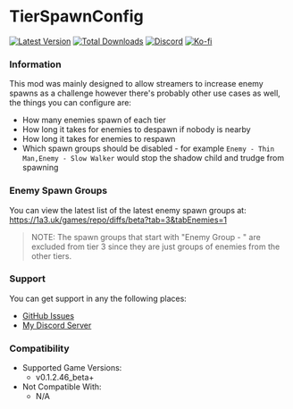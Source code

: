 # TierSpawnConfig

[![Latest Version](https://img.shields.io/thunderstore/v/Dev1A3/TierSpawnConfig?style=for-the-badge&logo=thunderstore&logoColor=white)](https://thunderstore.io/c/repo/p/Dev1A3/TierSpawnConfig)
[![Total Downloads](https://img.shields.io/thunderstore/dt/Dev1A3/TierSpawnConfig?style=for-the-badge&logo=thunderstore&logoColor=white)](https://thunderstore.io/c/repo/p/Dev1A3/TierSpawnConfig)
[![Discord](https://img.shields.io/discord/646323142737788928?style=for-the-badge&logo=discord&logoColor=white&label=Discord)](https://discord.gg/CKqVFPRtKp)
[![Ko-fi](https://img.shields.io/badge/Donate-F16061.svg?style=for-the-badge&logo=ko-fi&logoColor=white&label=Ko-fi)](https://ko-fi.com/K3K8SOM8U)

### Information

This mod was mainly designed to allow streamers to increase enemy spawns as a challenge however there's probably other use cases as well, the things you can configure are:

- How many enemies spawn of each tier
- How long it takes for enemies to despawn if nobody is nearby
- How long it takes for enemies to respawn
- Which spawn groups should be disabled - for example `Enemy - Thin Man,Enemy - Slow Walker` would stop the shadow child and trudge from spawning

### Enemy Spawn Groups

You can view the latest list of the latest enemy spawn groups at: https://1a3.uk/games/repo/diffs/beta?tab=3&tabEnemies=1

> NOTE: The spawn groups that start with "Enemy Group - " are excluded from tier 3 since they are just groups of enemies from the other tiers.

### Support

You can get support in any the following places:

- [GitHub Issues](https://github.com/1A3Dev/REPO-TierSpawnConfig/issues)
- [My Discord Server](https://discord.gg/CKqVFPRtKp)

### Compatibility

- Supported Game Versions:
  - v0.1.2.46_beta+
- Not Compatible With:
  - N/A
